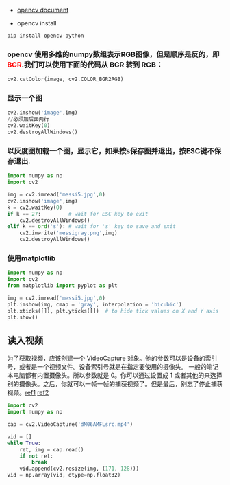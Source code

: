- [opencv document](http://docs.opencv.org/3.0-beta/doc/py_tutorials/py_gui/py_image_display/py_image_display.html)


- opencv install

```
pip install opencv-python
```

### opencv 使用多维的numpy数组表示RGB图像，但是顺序是反的，即<font color='red'>BGR</font>.我们可以使用下面的代码从 __BGR__ 转到 __RGB__：
``` python
cv2.cvtColor(image, cv2.COLOR_BGR2RGB)
```

### 显示一个图
``` python
cv2.imshow('image',img)
//必须加后面两行
cv2.waitKey(0)
cv2.destroyAllWindows()
```

### 以灰度图加载一个图，显示它，如果按s保存图并退出，按ESC键不保存退出.
``` python
import numpy as np
import cv2

img = cv2.imread('messi5.jpg',0)
cv2.imshow('image',img)
k = cv2.waitKey(0)
if k == 27:         # wait for ESC key to exit
    cv2.destroyAllWindows()
elif k == ord('s'): # wait for 's' key to save and exit
    cv2.imwrite('messigray.png',img)
    cv2.destroyAllWindows()
```

### 使用matplotlib
``` python
import numpy as np
import cv2
from matplotlib import pyplot as plt

img = cv2.imread('messi5.jpg',0)
plt.imshow(img, cmap = 'gray', interpolation = 'bicubic')
plt.xticks([]), plt.yticks([])  # to hide tick values on X and Y axis
plt.show()
```

## 读入视频

为了获取视频，应该创建一个 VideoCapture 对象。他的参数可以是设备的索引号，或者是一个视频文件。设备索引号就是在指定要使用的摄像头。
一般的笔记本电脑都有内置摄像头。所以参数就是 0。你可以通过设置成 1 或者其他的来选择别的摄像头。之后，你就可以一帧一帧的捕获视频了。但是最后，别忘了停止捕获视频。[ref1](http://blog.csdn.net/qq_18343569/article/details/50275305) [ref2](http://www.cnblogs.com/ronny/p/opencv_road_10.html)

```python
import cv2
import numpy as np

cap = cv2.VideoCapture('dM06AMFLsrc.mp4')

vid = []
while True:
    ret, img = cap.read()
    if not ret:
        break
    vid.append(cv2.resize(img, (171, 128)))
vid = np.array(vid, dtype=np.float32) 
```

